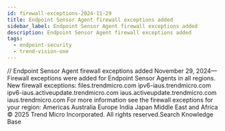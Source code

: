 ```yaml
---
id: firewall-exceptions-2024-11-29
title: Endpoint Sensor Agent firewall exceptions added
sidebar_label: Endpoint Sensor Agent firewall exceptions added
description: Endpoint Sensor Agent firewall exceptions added
tags:
  - endpoint-security
  - trend-vision-one
---
```


/*<![CDATA[*/ $('#title').html($('meta[name=map-description]').attr('content')); /*]]>*/ Endpoint Sensor Agent firewall exceptions added November 29, 2024—Firewall exceptions were added for Endpoint Sensor Agents in all regions. New firewall exceptions: files.trendmicro.com ipv6-iaus.trendmicro.com ipv6-iaus.activeupdate.trendmicro.com iaus.activeupdate.trendmicro.com iaus.trendmicro.com For more information see the firewall exceptions for your region: Americas Australia Europe India Japan Middle East and Africa © 2025 Trend Micro Incorporated. All rights reserved.Search Knowledge Base